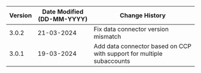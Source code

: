 | **Version** | **Date Modified (DD-MM-YYYY)** | **Change History**                                                  |
|-------------|--------------------------------|---------------------------------------------------------------------|
| 3.0.2       | 21-03-2024                     |Fix data connector version mismatch									 |
| 3.0.1       | 19-03-2024                     |Add data connector based on CCP with support for multiple subaccounts|

